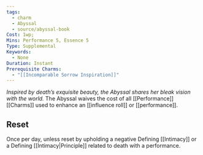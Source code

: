 ```yaml
---
tags:
  - charm
  - Abyssal
  - source/abyssal-book
Cost: 1wp; 
Mins: Performance 5, Essence 5
Type: Supplemental
Keywords:
  - None
Duration: Instant
Prerequisite Charms:
  - "[[Incomparable Sorrow Inspiration]]"
---
```

*Inspired by death’s exquisite beauty, the Abyssal shares her bleak vision with the world.*
The Abyssal waives the cost of all [[Performance]] [[Charms]] used to enhance an [[influence roll]] or [[performance]].
## Reset 
Once per day, unless reset by upholding a negative Defining [[Intimacy]] or a Defining [[Intimacy|Principle]] related to death with a performance.
